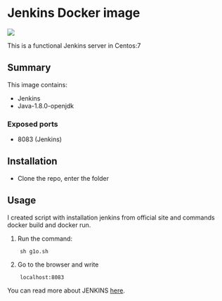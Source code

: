 # Jenkins Docker image
<img src="http://jenkins-ci.org/sites/default/files/jenkins_logo.png"/>

This is a functional Jenkins server in Centos:7

Summary
-------

This image contains:
* Jenkins
* Java-1.8.0-openjdk

### Exposed ports

* 8083 (Jenkins)

Installation
------------
* Clone the repo, enter the folder

Usage
-----

I created script with installation jenkins from official site and commands docker build and docker run.


  1. Run the command:
```
    sh g1o.sh
```
  2. Go to the browser and write 
```
    localhost:8083
```

You can read more about JENKINS [here](https://jenkins.io).
